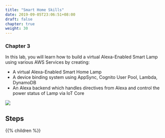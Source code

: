 ```yaml
---
title: "Smart Home Skills"
date: 2019-09-05T23:06:51+08:00
draft: false
chapter: true
weight: 30
---
```


### Chapter 3



    
In this lab, you will learn how to build a virtual Alexa-Enabled
Smart Lamp using various AWS Services by creating:

* A virtual Alexa-Enabled Smart Home Lamp
* A device binding system using AppSync, Cognito User Pool, Lambda, DynamoDB
* An Alexa backend which handles directives from Alexa and control the power status 
of Lamp via IoT Core

![](/images/smart-home/alexa-workshop-arch.jpg)


## Steps

{{% children %}}